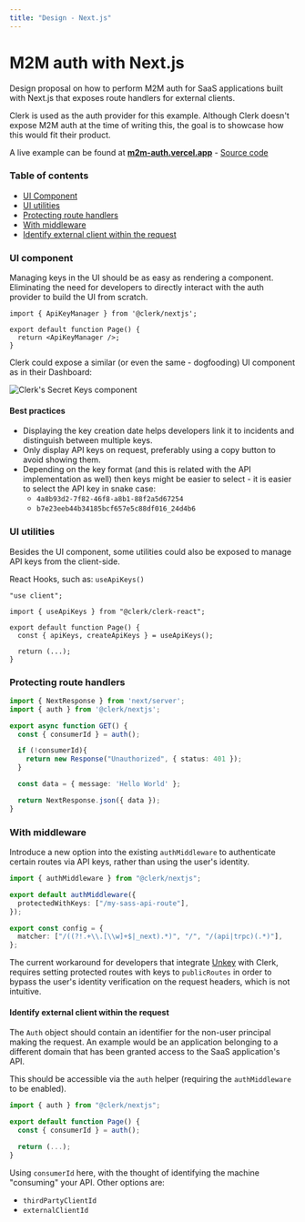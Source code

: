 ```yaml
---
title: "Design - Next.js"
---
```


# M2M auth with Next.js

Design proposal on how to perform M2M auth for SaaS applications built with Next.js that exposes route handlers for external clients.

Clerk is used as the auth provider for this example. Although Clerk doesn't expose M2M auth at the time of writing this, the goal is to showcase how this would fit their product.

A live example can be found at **[m2m-auth.vercel.app](https://m2m-auth.vercel.app/)** - [Source code](https://github.com/LauraBeatris/m2m-auth/tree/main/examples/m2m-auth-with-next)

### Table of contents

- [UI Component](#ui-component)
- [UI utilities](#ui-utilities)
- [Protecting route handlers](#protecting-route-handlers)
- [With middleware](#with-middleware)
- [Identify external client within the request](#identify-external-client-within-the-request)

### UI component

Managing keys in the UI should be as easy as rendering a component. Eliminating the need for developers to directly interact with the auth provider to build the UI from scratch.

```tsx
import { ApiKeyManager } from '@clerk/nextjs';

export default function Page() {
  return <ApiKeyManager />;
}
```

Clerk could expose a similar (or even the same - dogfooding) UI component as in their Dashboard:

![Clerk's Secret Keys component](https://i.ibb.co/rt3gyk2/Clean-Shot-2024-04-08-at-12-14-43.png)

#### Best practices

- Displaying the key creation date helps developers link it to incidents and distinguish between multiple keys.
- Only display API keys on request, preferably using a copy button to avoid showing them.
- Depending on the key format (and this is related with the API implementation as well) then keys might be easier to select - it is easier to select the API key in snake case:
  - `4a8b93d2-7f82-46f8-a8b1-88f2a5d67254`
  - `b7e23eeb44b34185bcf657e5c88df016_24d4b6`

### UI utilities

Besides the UI component, some utilities could also be exposed to manage API keys from the client-side.

React Hooks, such as: `useApiKeys()`

```tsx
"use client";

import { useApiKeys } from "@clerk/clerk-react";

export default function Page() {
  const { apiKeys, createApiKeys } = useApiKeys();

  return (...);
}
```

### Protecting route handlers

```ts
import { NextResponse } from 'next/server';
import { auth } from '@clerk/nextjs';

export async function GET() {
  const { consumerId } = auth();

  if (!consumerId){
    return new Response("Unauthorized", { status: 401 });
  }

  const data = { message: 'Hello World' };

  return NextResponse.json({ data });
}
```

### With middleware

Introduce a new option into the existing `authMiddleware` to authenticate certain routes via API keys, rather than using the user's identity.

```ts
import { authMiddleware } from "@clerk/nextjs";

export default authMiddleware({
  protectedWithKeys: ["/my-sass-api-route"],
});

export const config = {
  matcher: ["/((?!.+\\.[\\w]+$|_next).*)", "/", "/(api|trpc)(.*)"],
};
```

The current workaround for developers that integrate [Unkey](https://unkey.dev) with Clerk, requires setting protected routes with keys to `publicRoutes` in order to bypass the user's identity verification on the request headers, which is not intuitive.

#### Identify external client within the request

The `Auth` object should contain an identifier for the non-user principal making the request. An example would be an application belonging to a different domain that has been granted access to the SaaS application's API.

This should be accessible via the `auth` helper (requiring the `authMiddleware` to be enabled).

```ts
import { auth } from "@clerk/nextjs";

export default function Page() {
  const { consumerId } = auth();

  return (...);
}
```

Using `consumerId` here, with the thought of identifying the machine "consuming" your API. Other options are:
- `thirdPartyClientId`
- `externalClientId`
